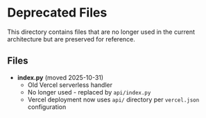 # Deprecated Files

This directory contains files that are no longer used in the current architecture but are preserved for reference.

## Files

- **index.py** (moved 2025-10-31)
  - Old Vercel serverless handler
  - No longer used - replaced by `api/index.py`
  - Vercel deployment now uses `api/` directory per `vercel.json` configuration
